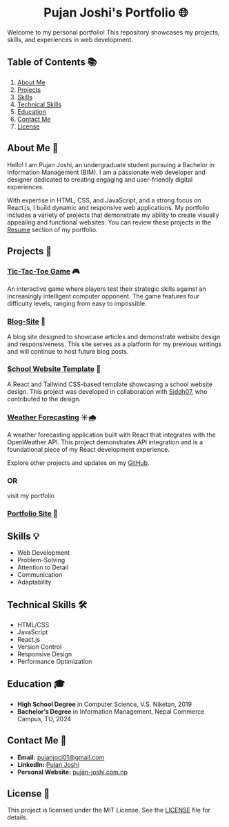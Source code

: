 <h1 align="center"> Pujan Joshi's Portfolio 🌐</h1>

Welcome to my personal portfolio! This repository showcases my projects, skills, and experiences in web development.

## Table of Contents 📚

1. [About Me](#about-me)
2. [Projects](#projects)
3. [Skills](#skills)
4. [Technical Skills](#technical-skills)
5. [Education](#education)
6. [Contact Me](#contact-me)
7. [License](#license)

## About Me 👋

Hello! I am Pujan Joshi, an undergraduate student pursuing a Bachelor in Information Management (BIM). I am a passionate web developer and designer dedicated to creating engaging and user-friendly digital experiences.

With expertise in HTML, CSS, and JavaScript, and a strong focus on React.js, I build dynamic and responsive web applications. My portfolio includes a variety of projects that demonstrate my ability to create visually appealing and functional websites. You can review these projects in the [Resume](https://pujan-jochi.com.np/resume.html) section of my portfolio.

## Projects 🚀

### [Tic-Tac-Toe Game](https://pujan-joshi.com.np/assets/tictactoe/Index.html) 🎮
An interactive game where players test their strategic skills against an increasingly intelligent computer opponent. The game features four difficulty levels, ranging from easy to impossible.

### [Blog-Site](https://pujanjoci.github.io/blog-site/) 📝
A blog site designed to showcase articles and demonstrate website design and responsiveness. This site serves as a platform for my previous writings and will continue to host future blog posts.

### [School Website Template](https://pujanjoci.github.io/School/) 🏫
A React and Tailwind CSS-based template showcasing a school website design. This project was developed in collaboration with [Siddh07](https://github.com/Siddh07), who contributed to the design.

### [Weather Forecasting](https://pujanjoci.github.io/weather-app/) ☀️🌧️
A weather forecasting application built with React that integrates with the OpenWeather API. This project demonstrates API integration and is a foundational piece of my React development experience.

Explore other projects and updates on my [GitHub](https://github.com/pujanjoci).
<h3>OR</h3>
visit my portfolio

### [Portfolio Site](https://pujan-joshi.com.np/) 🌟

## Skills 💡

- Web Development
- Problem-Solving
- Attention to Detail
- Communication
- Adaptability

## Technical Skills 🛠️

- HTML/CSS
- JavaScript
- React.js
- Version Control
- Responsive Design
- Performance Optimization

## Education 🎓

- **High School Degree** in Computer Science, V.S. Niketan, 2019
- **Bachelor’s Degree** in Information Management, Nepal Commerce Campus, TU, 2024

## Contact Me 📧

- **Email:** [pujanjoci01@gmail.com](mailto:pujanjoci01@gmail.com)
- **LinkedIn:** [Pujan Joshi](https://www.linkedin.com/in/pujan-joshi-b811071a1/)
- **Personal Website:** [pujan-joshi.com.np](https://pujan-joshi.com.np)

## License 📝

This project is licensed under the MIT License. See the [LICENSE](LICENSE) file for details.
